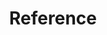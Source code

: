 ---
title: "Reference"
linkTitle: "Reference"
weight: 50
description: >
  Reference documentation for Karpenter
---